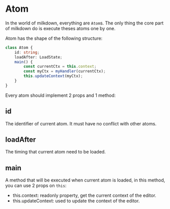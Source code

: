 # Atom

In the world of milkdown, everything are `Atom`s.
The only thing the core part of milkdown do is execute theses atoms one by one.

Atom has the shape of the following structure:

```typescript
class Atom {
    id: string;
    loadAfter: LoadState;
    main() {
        const currentCtx = this.context;
        const myCtx = myHandler(currentCtx);
        this.updateContext(myCtx);
    }
}
```

Every atom should implement 2 props and 1 method:

## id

The identifier of current atom. It must have no conflict with other atoms.

## loadAfter

The timing that current atom need to be loaded.

## main

A method that will be executed when current atom is loaded, in this method, you can use 2 props on `this`:

-   this.context: readonly property, get the current context of the editor.
-   this.updateContext: used to update the context of the editor.
